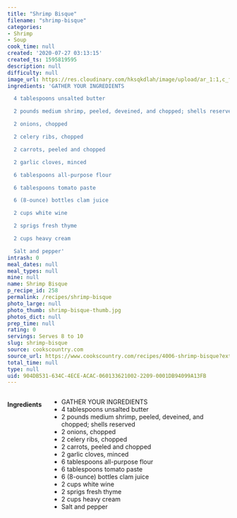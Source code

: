 ```yaml
---
title: "Shrimp Bisque"
filename: "shrimp-bisque"
categories:
- Shrimp
- Soup
cook_time: null
created: '2020-07-27 03:13:15'
created_ts: 1595819595
description: null
difficulty: null
image_url: https://res.cloudinary.com/hksqkdlah/image/upload/ar_1:1,c_fill,dpr_2.0,f_auto,fl_lossy.progressive.strip_profile,g_faces:auto,q_auto:low,w_344/6408_dj08-sfs-4c-shrimpbisque-1-279840
ingredients: 'GATHER YOUR INGREDIENTS

  4 tablespoons unsalted butter

  2 pounds medium shrimp, peeled, deveined, and chopped; shells reserved

  2 onions, chopped

  2 celery ribs, chopped

  2 carrots, peeled and chopped

  2 garlic cloves, minced

  6 tablespoons all-purpose flour

  6 tablespoons tomato paste

  6 (8-ounce) bottles clam juice

  2 cups white wine

  2 sprigs fresh thyme

  2 cups heavy cream

  Salt and pepper'
intrash: 0
meal_dates: null
meal_types: null
mine: null
name: Shrimp Bisque
p_recipe_id: 258
permalink: /recipes/shrimp-bisque
photo_large: null
photo_thumb: shrimp-bisque-thumb.jpg
photos_dict: null
prep_time: null
rating: 0
servings: Serves 8 to 10
slug: shrimp-bisque
source: cookscountry.com
source_url: https://www.cookscountry.com/recipes/4006-shrimp-bisque?extcode=MCSKD10L0&ref=new_search_experience_4
total_time: null
type: null
uid: 904DB531-634C-4ECE-ACAC-060133621002-2209-0001DB94099A13FB
---
```

<div class="large-8 medium-7 columns" id="writeup">	</div><!-- #writeup -->
</div><!-- #row-one -->
<div class="row" id="row-two">	<div class="medium-4 small-5 columns" id="ingredients"><h4>Ingredients</h4><div class="box box-ingredients content"><ul>
<li>GATHER YOUR INGREDIENTS</li>
<li>4 tablespoons unsalted butter</li>
<li>2 pounds medium shrimp, peeled, deveined, and chopped; shells reserved</li>
<li>2 onions, chopped</li>
<li>2 celery ribs, chopped</li>
<li>2 carrots, peeled and chopped</li>
<li>2 garlic cloves, minced</li>
<li>6 tablespoons all-purpose flour</li>
<li>6 tablespoons tomato paste</li>
<li>6 (8-ounce) bottles clam juice</li>
<li>2 cups white wine</li>
<li>2 sprigs fresh thyme</li>
<li>2 cups heavy cream</li>
<li>Salt and pepper</li>
</ul>
</div>	</div>	<div class="medium-6 small-7 columns" id="directions">	</div>